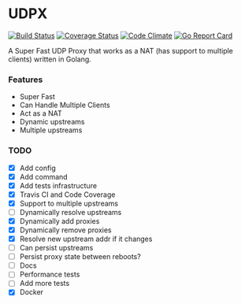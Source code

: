 UDPX
=========
[![Build Status](https://travis-ci.org/felipejfc/udpx.svg?branch=master)](https://travis-ci.org/felipejfc/udpx)
[![Coverage Status](https://coveralls.io/repos/github/felipejfc/udpx/badge.svg)](https://coveralls.io/github/felipejfc/udpx)
[![Code Climate](https://codeclimate.com/github/felipejfc/udpx/badges/gpa.svg)](https://codeclimate.com/github/felipejfc/udpx)
[![Go Report Card](https://goreportcard.com/badge/github.com/felipejfc/udpx)](https://goreportcard.com/report/github.com/felipejfc/udpx)

A Super Fast UDP Proxy that works as a NAT (has support to multiple clients) written in Golang.

### Features

* Super Fast
* Can Handle Multiple Clients
* Act as a NAT
* Dynamic upstreams
* Multiple upstreams

### TODO
- [x] Add config
- [x] Add command
- [x] Add tests infrastructure
- [x] Travis CI and Code Coverage
- [x] Support to multiple upstreams
- [ ] Dynamically resolve upstreams
- [x] Dynamically add proxies
- [x] Dynamically remove proxies
- [x] Resolve new upstream addr if it changes
- [ ] Can persist upstreams
- [ ] Persist proxy state between reboots?
- [ ] Docs
- [ ] Performance tests
- [ ] Add more tests
- [X] Docker
